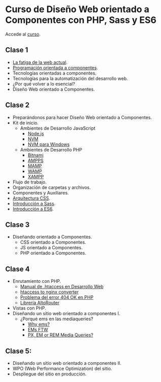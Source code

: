 # Curso de Diseño Web orientado a Componentes con PHP, Sass y ES6

Accede al [curso](https://escuela.it/cursos/curso-dise%C3%B1o-web-orientado-componentes-php-sass-es6).

## Clase 1

* [La fatiga de la web actual](https://medium.com/@withinsight1/the-front-end-spectrum-c0f30998c9f0).
* [Programación orientada a componentes](https://caniuse.com/#search=web%20components).
* Tecnologías orientadas a componentes.
* Tecnologías para la automatización del desarrollo web.
* ¿Por qué volver a lo esencial?
* Diseño Web orientado a Componentes.

## Clase 2

* Preparándonos para hacer Diseño Web orientado a Componentes.
* Kit de inicio.
  * Ambientes de Desarrollo JavaScript
    * [Node.js](https://nodejs.org/en/)
    * [NVM](https://github.com/creationix/nvm)
    * [NVM para Windows](https://github.com/coreybutler/nvm-windows)
  * Ambientes de Desarrollo PHP
    * [Bitnami](https://bitnami.com/stacks)
    * [AMPPS](https://www.ampps.com/)
    * [MAMP](https://www.mamp.info/en/)
    * [WAMP](http://www.wampserver.com/en/)
    * [XAMPP](https://www.apachefriends.org/es/index.html)
* Flujo de trabajo.
* Organización de carpetas y archivos.
* Componentes y Auxiliares.
* [Arquitectura CSS](arquitectura-css.md).
* [Introducción a Sass](http://sass-lang.com/guide).
* [Introducción a ES6](ecmascript.md).

## Clase 3

* Diseñando orientado a Componentes.
  * CSS orientado a Componentes.
  * JS orientado a Componentes.
  * PHP orientado a Componentes.

## Clase 4

* Enrutamiento con PHP.
  * [Manual de .htaccess en Desarrollo Web](https://desarrolloweb.com/manuales/htaccess-para-urls-amigables.html)
  * [htaccess to nginx converter](https://winginx.com/en/htaccess)
  * [Problema del error 404 OK en PHP](https://desarrolloweb.com/articulos/problema-error-404-php.html)
  * [Librería AltoRouter](http://altorouter.com/)
* Vistas con PHP.
* Diseñando un sitio web orientado a componentes I.
  * ¿Porqué ems en las mediaqueries?
    * [Why ems?](https://css-tricks.com/why-ems/)
    * [EMs FTW](https://cloudfour.com/thinks/the-ems-have-it-proportional-media-queries-ftw/)
    * [PX, EM or REM Media Queries?](https://zellwk.com/blog/media-query-units/)

## Clase 5:

* Diseñando un sitio web orientado a componentes II.
* WPO (Web Performance Optimization) del sitio.
* Despliegue del sitio en producción.
